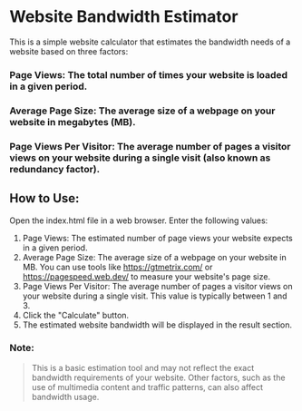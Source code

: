 # Website Bandwidth Estimator

This is a simple website calculator that estimates the bandwidth needs of a website based on three factors:

### Page Views: The total number of times your website is loaded in a given period.
### Average Page Size: The average size of a webpage on your website in megabytes (MB).
### Page Views Per Visitor: The average number of pages a visitor views on your website during a single visit (also known as redundancy factor).

## How to Use:

Open the index.html file in a web browser.
Enter the following values:
1) Page Views: The estimated number of page views your website expects in a given period.
2) Average Page Size: The average size of a webpage on your website in MB. You can use tools like https://gtmetrix.com/ or https://pagespeed.web.dev/ to measure your website's page size.
3) Page Views Per Visitor: The average number of pages a visitor views on your website during a single visit. This value is typically between 1 and 3.
4) Click the "Calculate" button.
5) The estimated website bandwidth will be displayed in the result section.

### Note:

> This is a basic estimation tool and may not reflect the exact bandwidth requirements of your website.
Other factors, such as the use of multimedia content and traffic patterns, can also affect bandwidth usage.